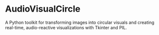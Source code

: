 # AudioVisualCircle
A Python toolkit for transforming images into circular visuals and creating real-time, audio-reactive visualizations with Tkinter and PIL.
